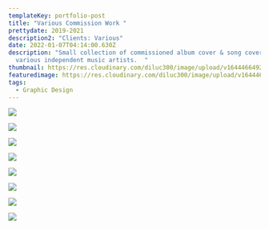 ```yaml
---
templateKey: portfolio-post
title: "Various Commission Work "
prettydate: 2019-2021
description2: "Clients: Various"
date: 2022-01-07T04:14:00.630Z
description: "Small collection of commissioned album cover & song cover for
  various independent music artists.  "
thumbnail: https://res.cloudinary.com/diluc300/image/upload/v1644466492/j5cpwkco7fmqjjxgz14z.png
featuredimage: https://res.cloudinary.com/diluc300/image/upload/v1644466492/j5cpwkco7fmqjjxgz14z.png
tags:
  - Graphic Design
---
```

![](https://res.cloudinary.com/diluc300/image/upload/v1644466511/comission_work-8_qngfc1.png)

![](https://res.cloudinary.com/diluc300/image/upload/v1644466516/comission_work-2_flvhm3.png)

![](https://res.cloudinary.com/diluc300/image/upload/v1644466510/comission_work-3_ggku2i.png)

![](https://res.cloudinary.com/diluc300/image/upload/v1644466512/comission_work-4_wobfco.png)

![](https://res.cloudinary.com/diluc300/image/upload/v1644466514/comission_work-1_ulfwdq.png)

![](https://res.cloudinary.com/diluc300/image/upload/v1644466510/comission_work-7_rlg3xa.png)

![](https://res.cloudinary.com/diluc300/image/upload/v1644466514/comission_work-6_fklbgm.png)

![](https://res.cloudinary.com/diluc300/image/upload/v1644466493/comission_work-5_e7zlix.png)